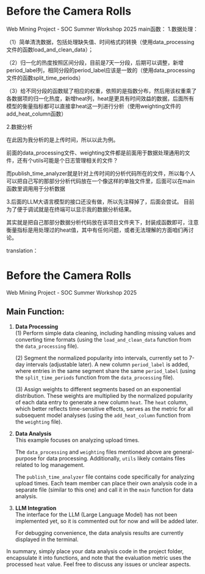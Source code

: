 # Before the Camera Rolls
Web Mining Project - SOC Summer Workshop 2025
main函数：
1.数据处理：

（1）简单清洗数据，包括处理缺失值、时间格式的转换（使用data_processing文件的函数load_and_clean_data）；

（2）归一化的热度按照区间分段，目前是7天一分段，后期可以调整，新增period_label列，相同分段的period_label应该是一致的（使用data_processing文件的函数split_time_periods）

（3）给不同分段的函数赋了相应的权重，依照的是指数分布，然后用该权重乘了各数据项的归一化热度，新增heat列，heat是更具有时间效益的数据，后面所有模型的衡量指标都可以直接拿heat这一列进行分析（使用weighting文件的add_heat_column函数）

2.数据分析

在此因为我分析的是上传时间，所以以此为例。

前面的data_processing文件、weighting文件都是前面用于数据处理通用的文件，还有个utils可能是个日志管理相关的文件？

而publish_time_analyzer就是针对上传时间的分析代码所在的文件，所以每个人可以把自己写的那部分分析代码放在一个像这样的单独文件里，后面可以在main函数里调用用于分析数据

3.后面的LLM大语言模型的接口还没有做，所以先注释掉了，后面会尝试。
目前为了便于调试就是在终端可以显示我的数据分析结果。


其实就是把自己那部分数据分析代码放在该项目文件夹下，封装成函数即可，注意衡量指标是用处理过的heat值，其中有任何问题，或者无法理解的方面咱们再讨论。

translation：

# Before the Camera Rolls  
Web Mining Project - SOC Summer Workshop 2025  


## Main Function:  
1. **Data Processing**  
   (1) Perform simple data cleaning, including handling missing values and converting time formats (using the `load_and_clean_data` function from the `data_processing` file).  

   (2) Segment the normalized popularity into intervals, currently set to 7-day intervals (adjustable later). A new column `period_label` is added, where entries in the same segment share the same `period_label` (using the `split_time_periods` function from the `data_processing` file).  

   (3) Assign weights to different segments based on an exponential distribution. These weights are multiplied by the normalized popularity of each data entry to generate a new column `heat`. The `heat` column, which better reflects time-sensitive effects, serves as the metric for all subsequent model analyses (using the `add_heat_column` function from the `weighting` file).  


2. **Data Analysis**  
   This example focuses on analyzing upload times.  

   The `data_processing` and `weighting` files mentioned above are general-purpose for data processing. Additionally, `utils` likely contains files related to log management.  

   The `publish_time_analyzer` file contains code specifically for analyzing upload times. Each team member can place their own analysis code in a separate file (similar to this one) and call it in the `main` function for data analysis.  


3. **LLM Integration**  
   The interface for the LLM (Large Language Model) has not been implemented yet, so it is commented out for now and will be added later.  

   For debugging convenience, the data analysis results are currently displayed in the terminal.  


In summary, simply place your data analysis code in the project folder, encapsulate it into functions, and note that the evaluation metric uses the processed `heat` value. Feel free to discuss any issues or unclear aspects.
